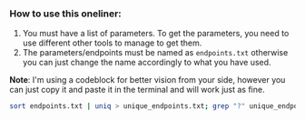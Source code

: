 ### How to use this oneliner:

1. You must have a list of parameters. To get the parameters, you need to use different other tools to manage to get them.
2. The parameters/endpoints must be named as `endpoints.txt` otherwise you can just change the name accordingly to what you have used.

**Note**: I'm using a codeblock for better vision from your side, however you can just copy it and paste it in the terminal and will work just as fine.

```sh
sort endpoints.txt | uniq > unique_endpoints.txt; grep "?" unique_endpoints.txt > parameterized_urls.txt; awk -F'[?&]' '{print $1 "?" $2}' parameterized_urls.txt | sort | uniq > sorted_params.txt; cut -d'?' -f1 parameterized_urls.txt | sort | uniq -c | sort -nr > grouped_urls.txt; while IFS= read -r url; do if [[ $url == *"id="* || $url == *"search="* || $url == *"page="* || $url == *"query="* ]]; then echo "$url"; fi; done < parameterized_urls.txt > injection_targets.txt; echo "Unique endpoints: unique_endpoints.txt"; echo "Parameterized URLs: parameterized_urls.txt"; echo "Sorted parameters: sorted_params.txt"; echo "Grouped URLs: grouped_urls.txt"; echo "Injection targets: injection_targets.txt"
```
